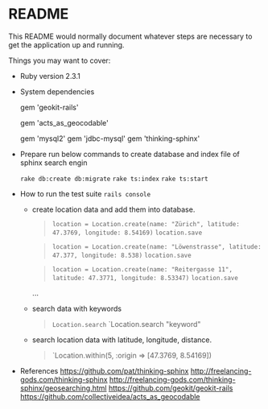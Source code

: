 # README

This README would normally document whatever steps are necessary to get the
application up and running.

Things you may want to cover:

* Ruby version
	2.3.1

* System dependencies
	
	gem 'geokit-rails'
	
	gem 'acts_as_geocodable'
	
	gem 'mysql2'
	gem 'jdbc-mysql'
	gem 'thinking-sphinx'

* Prepare
	run below commands to create database and index file of sphinx search engin 

	`rake db:create db:migrate`
	`rake ts:index`
	`rake ts:start`

* How to run the test suite
	`rails console`
	
	- create location data and add them into database.
		> `location = Location.create(name: "Zürich", latitude: 47.3769, longitude: 8.54169)`
		> `location.save`

		> `location = Location.create(name: "Löwenstrasse", latitude: 47.377, longitude: 8.538)`
		> `location.save`

		> `location = Location.create(name: "Reitergasse 11", latitude: 47.3771, longitude: 8.53347)`
		> `location.save`

		...

	- search data with keywords
		> `Location.search`
		> `Location.search "keyword"

	- search location data with latitude, longitude, distance.
		> `Location.within(5, :origin => [47.3769, 8.54169])


* References
	https://github.com/pat/thinking-sphinx
	http://freelancing-gods.com/thinking-sphinx
	http://freelancing-gods.com/thinking-sphinx/geosearching.html
	https://github.com/geokit/geokit-rails
	https://github.com/collectiveidea/acts_as_geocodable

